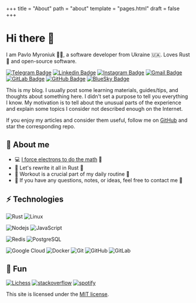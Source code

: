 +++
title = "About"
path = "about"
template = "pages.html"
draft = false
+++

# Hi there :wave:

I am Pavlo Myroniuk :man_technologist:, a software developer from Ukraine :ukraine:. Loves Rust :crab: and open-source software.

[![Telegram Badge](https://img.shields.io/badge/-@tbtpm-blue?style=flat-square&logo=Telegram&logoColor=white&link=https://t.me/TheBestTvarynka/)](https://t.me/tbtpm)
[![Linkedin Badge](https://img.shields.io/badge/-linkedin.com/in/thebesttvarynka-blue?style=flat-square&logo=Linkedin&logoColor=white&link=https://www.linkedin.com/in/thebesttvarynka/)](https://www.linkedin.com/in/thebesttvarynka/)
[![Instagram Badge](https://img.shields.io/badge/-thebesttvarynka-purple?style=flat-square&logo=instagram&logoColor=white&link=https://instagram.com/thebesttvarynka/)](https://instagram.com/thebesttvarynka)
[![Gmail Badge](https://img.shields.io/badge/-the.best.tvarynka@gmail.com-c14438?style=flat-square&logo=Gmail&logoColor=white&link=mailto:the.best.tvarynka@gmail.com)](mailto:the.best.tvarynka@gmail.com)
[![GitLab Badge](https://img.shields.io/badge/-TheBestTvarynka-63460b?style=flat-square&logo=Gitlab&link=https://gitlab.com/TheBestTvarynka)](https://gitlab.com/TheBestTvarynka)
[![GitHub Badge](https://img.shields.io/badge/-TheBestTvarynka-533e75?style=flat-square&logo=Github&link=https://github.com/TheBestTvarynka)](https://github.com/TheBestTvarynka)
[![BlueSky Badge](https://img.shields.io/badge/-TheBestTvarynka-bec6f4?style=flat-square&logo=bluesky&link=https://bsky.app/profile/thebesttvarynka.bsky.social)](https://bsky.app/profile/thebesttvarynka.bsky.social)

This is my blog. I usually post some learning materials, guides/tips, and thoughts about something here.
I didn't set a purpose to tell you everything I know. My motivation is to tell about the unusual parts of the experience and explain some topics I consider not described enough on the Internet.

If you enjoy my articles and consider them useful, follow me on [GitHub](https://github.com/TheBestTvarynka) and star the corresponding repo.

## :see_no_evil: About me

* :computer: [I force electrons to do the math](https://www.reddit.com/r/ProgrammerHumor/comments/jf95z8/the_best_ways_to_describe_the_job) :muscle:
* :crab: Let's rewrite it all in Rust :pleading_face:
* :green_heart: Workout is a crucial part of my daily routine :runner:
* :notebook_with_decorative_cover: If you have any questions, notes, or ideas, feel free to contact me :speech_balloon:

## :zap: Technologies

![Rust](https://img.shields.io/badge/-Rust-5c1e0f?style=flat-square&logo=Rust)
![Linux](https://img.shields.io/badge/-Linux-0f331b?style=flat-square&logo=Linux)

![Nodejs](https://img.shields.io/badge/-Nodejs-black?style=flat-square&logo=Node.js)
![JavaScript](https://img.shields.io/badge/-JavaScript-black?style=flat-square&logo=javascript)

![Redis](https://img.shields.io/badge/-Redis-black?style=flat-square&logo=Redis)
![PostgreSQL](https://img.shields.io/badge/-PostgreSQL-black?style=flat-square&logo=postgresql)

![Google Cloud](https://img.shields.io/badge/Google%20Cloud-black?style=flat-square&logo=google-cloud)
![Docker](https://img.shields.io/badge/-Docker-black?style=flat-square&logo=docker)
![Git](https://img.shields.io/badge/-Git-black?style=flat-square&logo=git)
![GitHub](https://img.shields.io/badge/-GitHub-black?style=flat-square&logo=github)
![GitLab](https://img.shields.io/badge/-GitLab-black?style=flat-square&logo=gitlab)

## :teddy_bear: Fun

[![Lichess](https://img.shields.io/badge/-Lichess-black?style=flat-square&logo=lichess)](https://lichess.org/@/TheBestTvarynka)
[![stack**overflow**](https://img.shields.io/badge/-Stackoverflow-black?style=flat-square&logo=stackoverflow)](https://stackoverflow.com/users/9123725/pavlo-myroniuk)
[![spotify](https://img.shields.io/badge/-Spotify-black?style=flat-square&logo=spotify)](https://open.spotify.com/user/xrebaxp1ppqe0byob8r94emqv)

This site is licensed under the [MIT license](https://github.com/TheBestTvarynka/tbt/blob/main/LICENSE).
